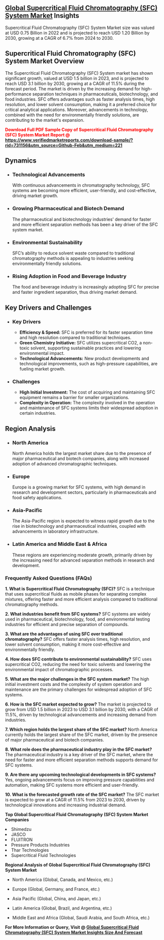<h2><a href="https://www.verifiedmarketreports.com/download-sample/?rid=731156&amp;utm_source=Github&amp;utm_medium=221" target="_blank">Global Supercritical Fluid Chromatography (SFC) System Market</a> Insights</h2><p>Supercritical Fluid Chromatography (SFC) System Market size was valued at USD 0.75 Billion in 2022 and is projected to reach USD 1.20 Billion by 2030, growing at a CAGR of 6.7% from 2024 to 2030.</p><p> <h2>Supercritical Fluid Chromatography (SFC) System Market Overview</h2> <p>The Supercritical Fluid Chromatography (SFC) System market has shown significant growth, valued at USD 1.5 billion in 2023, and is projected to reach USD 3.1 billion by 2030, growing at a CAGR of 11.5% during the forecast period. The market is driven by the increasing demand for high-performance separation techniques in pharmaceuticals, biotechnology, and food industries. SFC offers advantages such as faster analysis times, high resolution, and lower solvent consumption, making it a preferred choice for critical analytical applications. Moreover, advancements in technology, combined with the need for environmentally friendly solutions, are contributing to the market's expansion.</p> <p><strong><p><span class=""><span style="color: #ff0000;"><strong>Download Full PDF Sample Copy of Supercritical Fluid Chromatography (SFC) System Market Report</strong> @ </span><a href="https://www.verifiedmarketreports.com/download-sample/?rid=731156&amp;utm_source=Github-Feb&amp;utm_medium=221" target="_blank">https://www.verifiedmarketreports.com/download-sample/?rid=731156&amp;utm_source=Github-Feb&amp;utm_medium=221</a></span></p></strong></p> <h2>Dynamics</h2> <ul> <li><h3>Technological Advancements</h3> With continuous advancements in chromatography technology, SFC systems are becoming more efficient, user-friendly, and cost-effective, driving market growth.</li> <li><h3>Growing Pharmaceutical and Biotech Demand</h3> The pharmaceutical and biotechnology industries' demand for faster and more efficient separation methods has been a key driver of the SFC system market.</li> <li><h3>Environmental Sustainability</h3> SFC’s ability to reduce solvent waste compared to traditional chromatography methods is appealing to industries seeking environmentally friendly solutions.</li> <li><h3>Rising Adoption in Food and Beverage Industry</h3> The food and beverage industry is increasingly adopting SFC for precise and faster ingredient separation, thus driving market demand.</li> </ul> <h2>Key Drivers and Challenges</h2> <ul> <li><h3>Key Drivers</h3> <ul> <li><strong>Efficiency & Speed:</strong> SFC is preferred for its faster separation time and high resolution compared to traditional techniques.</li> <li><strong>Green Chemistry Initiative:</strong> SFC utilizes supercritical CO2, a non-toxic solvent, supporting sustainable practices and lowering environmental impact.</li> <li><strong>Technological Advancements:</strong> New product developments and technological improvements, such as high-pressure capabilities, are fueling market growth.</li> </ul> </li> <li><h3>Challenges</h3> <ul> <li><strong>High Initial Investment:</strong> The cost of acquiring and maintaining SFC equipment remains a barrier for smaller organizations.</li> <li><strong>Complexity in Operation:</strong> The complexity involved in the operation and maintenance of SFC systems limits their widespread adoption in certain industries.</li> </ul> </li> </ul> <h2>Region Analysis</h2> <ul> <li><h3>North America</h3> North America holds the largest market share due to the presence of major pharmaceutical and biotech companies, along with increased adoption of advanced chromatographic techniques.</li> <li><h3>Europe</h3> Europe is a growing market for SFC systems, with high demand in research and development sectors, particularly in pharmaceuticals and food safety applications.</li> <li><h3>Asia-Pacific</h3> The Asia-Pacific region is expected to witness rapid growth due to the rise in biotechnology and pharmaceutical industries, coupled with advancements in laboratory infrastructure.</li> <li><h3>Latin America and Middle East & Africa</h3> These regions are experiencing moderate growth, primarily driven by the increasing need for advanced separation methods in research and development.</li> </ul> <h3>Frequently Asked Questions (FAQs)</h3> <p><strong>1. What is Supercritical Fluid Chromatography (SFC)?</strong> SFC is a technique that uses supercritical fluids as mobile phases for separating complex mixtures, offering faster and more efficient analysis compared to traditional chromatography methods.</p> <p><strong>2. What industries benefit from SFC systems?</strong> SFC systems are widely used in pharmaceutical, biotechnology, food, and environmental testing industries for efficient and precise separation of compounds.</p> <p><strong>3. What are the advantages of using SFC over traditional chromatography?</strong> SFC offers faster analysis times, high resolution, and lower solvent consumption, making it more cost-effective and environmentally friendly.</p> <p><strong>4. How does SFC contribute to environmental sustainability?</strong> SFC uses supercritical CO2, reducing the need for toxic solvents and lowering the environmental impact of chromatographic processes.</p> <p><strong>5. What are the major challenges in the SFC system market?</strong> The high initial investment costs and the complexity of system operation and maintenance are the primary challenges for widespread adoption of SFC systems.</p> <p><strong>6. How is the SFC market expected to grow?</strong> The market is projected to grow from USD 1.5 billion in 2023 to USD 3.1 billion by 2030, with a CAGR of 11.5%, driven by technological advancements and increasing demand from industries.</p> <p><strong>7. Which region holds the largest share of the SFC market?</strong> North America currently holds the largest share of the SFC market, driven by the presence of major pharmaceutical and biotech companies.</p> <p><strong>8. What role does the pharmaceutical industry play in the SFC market?</strong> The pharmaceutical industry is a key driver of the SFC market, where the need for faster and more efficient separation methods supports demand for SFC systems.</p> <p><strong>9. Are there any upcoming technological developments in SFC systems?</strong> Yes, ongoing advancements focus on improving pressure capabilities and automation, making SFC systems more efficient and user-friendly.</p> <p><strong>10. What is the forecasted growth rate of the SFC market?</strong> The SFC market is expected to grow at a CAGR of 11.5% from 2023 to 2030, driven by technological innovations and increasing industrial demand.</p> </p><p><strong>Top Global Supercritical Fluid Chromatography (SFC) System Market Companies</strong></p><div data-test-id=""><p><li>Shimedzu</li><li> JASCO</li><li> FLUITRON</li><li> Pressure Products Industries</li><li> Thar Technologies</li><li> Supercritical Fluid Technologies</li></p><div><strong>Regional Analysis of&nbsp;Global Supercritical Fluid Chromatography (SFC) System Market</strong></div><ul><li dir="ltr"><p dir="ltr">North America&nbsp;(Global, Canada, and Mexico, etc.)</p></li><li dir="ltr"><p dir="ltr">Europe (Global, Germany, and France, etc.)</p></li><li dir="ltr"><p dir="ltr">Asia Pacific&nbsp;(Global, China, and Japan, etc.)</p></li><li dir="ltr"><p dir="ltr">Latin America&nbsp;(Global, Brazil, and Argentina, etc.)</p></li><li dir="ltr">Middle East and Africa&nbsp;(Global, Saudi Arabia, and South Africa, etc.)</li></ul><p><strong>For More Information or Query, Visit @&nbsp;</strong><strong><a href="https://www.verifiedmarketreports.com/product/supercritical-fluid-chromatography-sfc-system-market/?utm_source=Github&amp;utm_medium=221" target="_blank">Global Supercritical Fluid Chromatography (SFC) System Market Insights Size And Forecast</a></strong></p></div>

